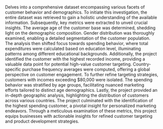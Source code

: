 Delves into a comprehensive dataset encompassing various facets of customer behavior and demographics. To initiate this investigation, the entire dataset was retrieved to gain a holistic understanding of the available information. Subsequently, key metrics were extracted to unveil crucial insights. The average age of the customer base was determined, shedding light on the demographic composition. Gender distribution was thoroughly examined, enabling a detailed segmentation of the customer population. The analysis then shifted focus towards spending behavior, where total expenditures were calculated based on education level, illuminating patterns among different educational backgrounds. Additionally, the project identified the customer with the highest recorded income, providing a valuable data point for potential high-value customer targeting. Country-specific purchase frequency averages were computed, offering a global perspective on customer engagement. To further refine targeting strategies, customers with incomes exceeding $80,000 were isolated. The spending behavior was stratified by age groups, facilitating nuanced marketing efforts tailored to distinct age demographics. Lastly, the project provided an in-depth geographic analysis, highlighting the distribution of customers across various countries. The project culminated with the identification of the highest spending customer, a pivotal insight for personalized marketing endeavors. Through a meticulous examination of these metrics, this project equips businesses with actionable insights for refined customer targeting and product development strategies.
